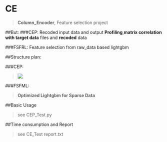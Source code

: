 # CE
>**Column_Encoder**,
>Feature selection project


##But:
###CEP:
Recoded input data and output **Profiling**,**matrix correlation with target data** files and **recoded** data

###FSFRL:
Feature selection from raw_data based lightgbm



##Structure plan:

###CEP:
>![](https://i.imgur.com/gOFI0Xf.png)

###FSFML:
>**Optimized Lightgbm for Sparse Data**

##Basic Usage
>see CEP_Test.py

##Time consumption and Report
>see CE_Test report.txt



  
